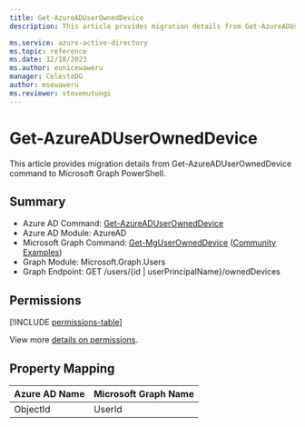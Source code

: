 ```yaml
---
title: Get-AzureADUserOwnedDevice
description: This article provides migration details from Get-AzureADUserOwnedDevice command to Microsoft Graph PowerShell.

ms.service: azure-active-directory
ms.topic: reference
ms.date: 12/18/2023
ms.author: eunicewaweru
manager: CelesteDG
author: msewaweru
ms.reviewer: stevemutungi
---
```


# Get-AzureADUserOwnedDevice

This article provides migration details from Get-AzureADUserOwnedDevice command to Microsoft Graph PowerShell.

## Summary

+ Azure AD Command: [Get-AzureADUserOwnedDevice](/powershell/module/azuread/get-azureaduserowneddevice)
+ Azure AD Module: AzureAD
+ Microsoft Graph Command: [Get-MgUserOwnedDevice](/powershell/module/microsoft.graph.users/get-mguserowneddevice) ([Community Examples](https://github.com/orgs/msgraph/discussions?discussions_q=Get-MgUserOwnedDevice))
+ Graph Module: Microsoft.Graph.Users
+ Graph Endpoint:  GET /users/{id | userPrincipalName}/ownedDevices

## Permissions

[!INCLUDE [permissions-table](~/graphref/api-reference/v1.0/includes/permissions/user-list-owneddevices-permissions.md)]

View more [details on permissions](/graph/api/user-list-owneddevices#permissions).

## Property Mapping

|Azure AD Name|Microsoft Graph Name|
|---|---|
|ObjectId|UserId|